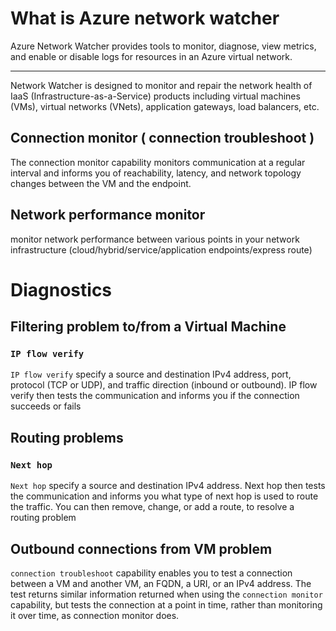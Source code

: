 # What is Azure network watcher
Azure Network Watcher provides tools to monitor, diagnose, view metrics, and enable or disable logs for resources in an Azure virtual network.

---

Network Watcher is designed to monitor and repair the network health of IaaS (Infrastructure-as-a-Service) products including virtual machines (VMs), virtual networks (VNets), application gateways, load balancers, etc.

## Connection monitor ( connection troubleshoot )
The connection monitor capability monitors communication at a regular interval and informs you of reachability, latency, and network topology changes between the VM and the endpoint.
## Network performance monitor
monitor network performance between various points in your network infrastructure (cloud/hybrid/service/application endpoints/express route)

# Diagnostics

## Filtering problem to/from a Virtual Machine
### `IP flow verify` 
`IP flow verify`  specify a source and destination IPv4 address, port, protocol (TCP or UDP), and traffic direction (inbound or outbound). IP flow verify then tests the communication and informs you if the connection succeeds or fails

## Routing problems
### `Next hop`
`Next hop` specify a source and destination IPv4 address. Next hop then tests the communication and informs you what type of next hop is used to route the traffic. You can then remove, change, or add a route, to resolve a routing problem

## Outbound connections from VM problem
 `connection troubleshoot` capability enables you to test a connection between a VM and another VM, an FQDN, a URI, or an IPv4 address. The test returns similar information returned when using the `connection monitor` capability, but tests the connection at a point in time, rather than monitoring it over time, as connection monitor does.